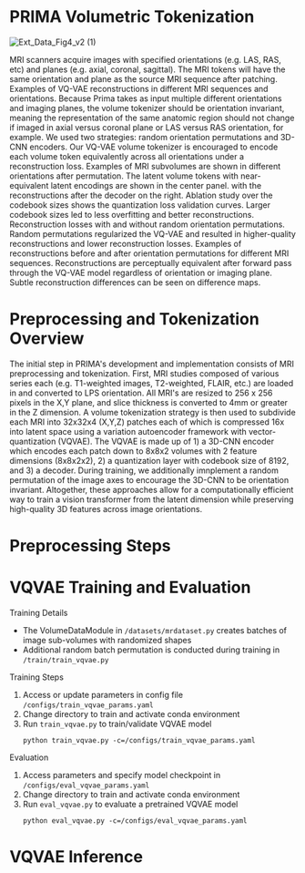 # PRIMA Volumetric Tokenization
![Ext_Data_Fig4_v2 (1)](https://github.com/user-attachments/assets/3488e6db-4bc9-422e-99cb-5027a0e80e90)

MRI scanners acquire images with specified orientations (e.g. LAS, RAS, etc) and planes (e.g. axial, coronal, sagittal). The MRI tokens will have the same orientation and plane as the source MRI sequence after patching. Examples of VQ-VAE reconstructions in different MRI sequences and orientations. Because Prima takes as input multiple different orientations and imaging planes, the volume tokenizer should be orientation invariant, meaning the representation of the same anatomic region should not change if imaged in axial versus coronal plane or LAS versus RAS orientation, for example. We used two strategies: random orientation permutations and 3D-CNN encoders. Our VQ-VAE volume tokenizer is encouraged to encode each volume token equivalently across all orientations under a reconstruction loss. Examples of MRI subvolumes are shown in different orientations after permutation. The latent volume tokens with near-equivalent latent encodings are shown in the center panel. with the reconstructions after the decoder on the right. Ablation study over the codebook sizes shows the quantization loss validation curves. Larger codebook sizes led to less overfitting and better reconstructions. Reconstruction losses with and without random orientation permutations. Random permutations regularized the VQ-VAE and resulted in higher-quality reconstructions and lower reconstruction losses. Examples of reconstructions before and after orientation permutations for different MRI sequences. Reconstructions are perceptually equivalent after forward pass through the VQ-VAE model regardless of orientation or imaging plane. Subtle reconstruction differences can be seen on difference maps.


# Preprocessing and Tokenization Overview

The initial step in PRIMA's development and implementation consists of MRI preprocessing and tokenization. First, MRI studies composed of various series each (e.g. T1-weighted images, T2-weighted, FLAIR, etc.) are loaded in and converted to LPS orientation. All MRI's are resized to 256 x 256 pixels in the X,Y plane, and slice thickness is converted to 4mm or greater in the Z dimension. A volume tokenization strategy is then used to subdivide each MRI into 32x32x4 (X,Y,Z) patches each of which is compressed 16x into latent space using a variation autoencoder framework with vector-quantization (VQVAE). The VQVAE is made up of 1) a 3D-CNN encoder which encodes each patch down to 8x8x2 volumes with 2 feature dimensions (8x8x2x2), 2) a quantization layer with codebook size of 8192, and 3) a decoder. During training, we additionally imnplement a random permutation of the image axes to encourage the 3D-CNN to be orientation invariant. Altogether, these approaches allow for a computationally efficient way to train a vision transformer from the latent dimension while preserving high-quality 3D features across image orientations. 


# Preprocessing Steps



# VQVAE Training and Evaluation

Training Details
- The VolumeDataModule in `/datasets/mrdataset.py` creates batches of image sub-volumes with randomized shapes
- Additional random batch permutation is conducted during training in `/train/train_vqvae.py`

Training Steps
1. Access or update parameters in config file `/configs/train_vqvae_params.yaml`
2. Change directory to train and activate conda environment
3. Run `train_vqvae.py` to train/validate VQVAE model
   ```
   python train_vqvae.py -c=/configs/train_vqvae_params.yaml
   ```

Evaluation
1. Access parameters and specify model checkpoint in `/configs/eval_vqvae_params.yaml`
2. Change directory to train and activate conda environment
3. Run `eval_vqvae.py` to evaluate a pretrained VQVAE model
   ```
   python eval_vqvae.py -c=/configs/eval_vqvae_params.yaml
   ```
   
# VQVAE Inference


